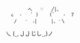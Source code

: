  

            へ   ♡   ╱|、
      ૮  -   ՛ )    (`   -  7
       /   ⁻  ៸|     |、⁻〵
   乀 (ˍ,   ل ل      じしˍ,)ノ

   
